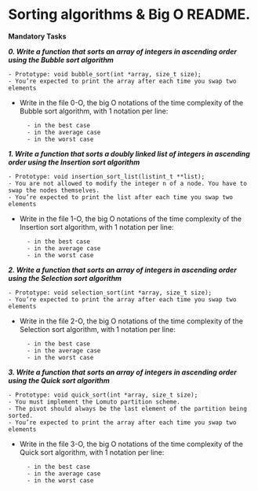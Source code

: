 # Sorting algorithms & Big O README.

**Mandatory Tasks**

***0. Write a function that sorts an array of integers in ascending order using the Bubble sort algorithm***

	- Prototype: void bubble_sort(int *array, size_t size);
	- You’re expected to print the array after each time you swap two elements

* Write in the file 0-O, the big O notations of the time complexity of the Bubble sort algorithm, with 1 notation per line:

		- in the best case
		- in the average case
		- in the worst case

***1. Write a function that sorts a doubly linked list of integers in ascending order using the Insertion sort algorithm***

	- Prototype: void insertion_sort_list(listint_t **list);
	- You are not allowed to modify the integer n of a node. You have to swap the nodes themselves.
	- You’re expected to print the list after each time you swap two elements

* Write in the file 1-O, the big O notations of the time complexity of the Insertion sort algorithm, with 1 notation per line:

		- in the best case
		- in the average case
		- in the worst case

***2. Write a function that sorts an array of integers in ascending order using the Selection sort algorithm***

	- Prototype: void selection_sort(int *array, size_t size);
	- You’re expected to print the array after each time you swap two elements

* Write in the file 2-O, the big O notations of the time complexity of the Selection sort algorithm, with 1 notation per line:

		- in the best case
		- in the average case
		- in the worst case

***3. Write a function that sorts an array of integers in ascending order using the Quick sort algorithm***

	- Prototype: void quick_sort(int *array, size_t size);
	- You must implement the Lomuto partition scheme.
	- The pivot should always be the last element of the partition being sorted.
	- You’re expected to print the array after each time you swap two elements

* Write in the file 3-O, the big O notations of the time complexity of the Quick sort algorithm, with 1 notation per line:

		- in the best case
		- in the average case
		- in the worst case
